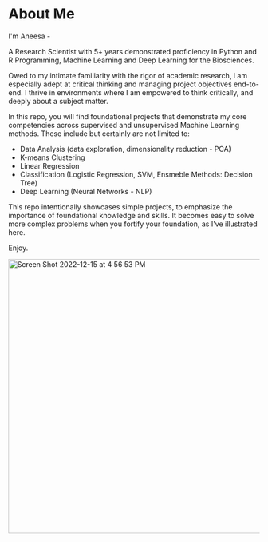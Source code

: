 # About Me

I'm Aneesa - 

A Research Scientist with 5+ years demonstrated proficiency in Python and R Programming, Machine Learning and Deep Learning for the Biosciences. 

Owed to my intimate familiarity with the rigor of academic research, I am especially adept at critical thinking and managing project objectives end-to-end. I thrive in environments where I am empowered to think critically, and deeply about a subject matter. 

In this repo, you will find foundational projects that demonstrate my core competencies across supervised and unsupervised Machine Learning methods. These include but certainly are not limited to: 

* Data Analysis (data exploration, dimensionality reduction - PCA)
* K-means Clustering
* Linear Regression 
* Classification (Logistic Regression, SVM, Ensmeble Methods: Decision Tree)
* Deep Learning (Neural Networks - NLP) 

This repo intentionally showcases simple projects, to emphasize the importance of foundational knowledge and skills. It becomes easy to solve more complex problems when you fortify your foundation, as I've illustrated here.

Enjoy.

<img width="549" alt="Screen Shot 2022-12-15 at 4 56 53 PM" src="https://user-images.githubusercontent.com/104523287/207976051-ecafb5f8-ae7d-4f76-bb47-ff15caf0ca51.png">
